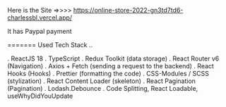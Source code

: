 Here is the Site =>>>> https://online-store-2022-gn3td7td6-charlessbl.vercel.app/

It has Paypal payment

======= Used Tech Stack
..

. ReactJS 18
. TypeScript
. Redux Toolkit (data storage)
. React Router v6 (Navigation)
. Axios + Fetch (sending a request to the backend)
. React Hooks (Hooks)
. Prettier (formatting the code)
. CSS-Modules / SCSS (stylization)
. React Content Loader (skeleton)
. React Pagination (Pagination)
. Lodash.Debounce
. Code Splitting, React Loadable, useWhyDidYouUpdate
